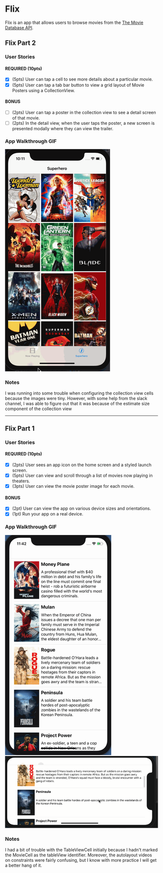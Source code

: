 # Flix

Flix is an app that allows users to browse movies from the [The Movie Database API](http://docs.themoviedb.apiary.io/#).

## Flix Part 2

### User Stories

#### REQUIRED (10pts)
- [X] (5pts) User can tap a cell to see more details about a particular movie.
- [X] (5pts) User can tap a tab bar button to view a grid layout of Movie Posters using a CollectionView.

#### BONUS
- [ ] (2pts) User can tap a poster in the collection view to see a detail screen of that movie.
- [ ] (2pts) In the detail view, when the user taps the poster, a new screen is presented modally where they can view the trailer.

### App Walkthrough GIF
![Walkthrough Part 2](Flix/flix2.gif)

### Notes
I was running into some trouble when configuring the collection view cells because the images were tiny. However, with some help from the slack channel, I was able to figure out that it was because of the estimate size component of the collection view

---

## Flix Part 1

### User Stories

#### REQUIRED (10pts)
- [x] (2pts) User sees an app icon on the home screen and a styled launch screen.
- [x] (5pts) User can view and scroll through a list of movies now playing in theaters.
- [x] (3pts) User can view the movie poster image for each movie.

#### BONUS
- [x] (2pt) User can view the app on various device sizes and orientations.
- [x] (1pt) Run your app on a real device.

### App Walkthrough GIF

![Walkthrough](flix.gif)
![Landscape Demo](landscape.gif)

### Notes
I had a bit of trouble with the TableViewCell initially because I hadn't marked the MovieCell as the tableView identifier. Moreover, the autolayout videos on constraints were fairly confusing, but I know with more practice I will get a better hang of it. 

